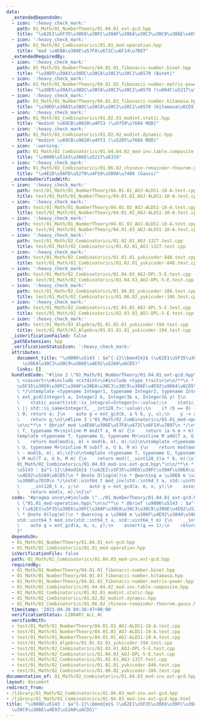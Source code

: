 ```yaml
---
data:
  _extendedDependsOn:
  - icon: ':heavy_check_mark:'
    path: 01_Math/01_NumberTheory/01.04.01_ext-gcd.hpp
    title: "\u62E1\u5F35\u30E6\u30FC\u30AF\u30EA\u30C3\u30C9\u306E\u4E92\u9664\u6CD5"
  - icon: ':heavy_check_mark:'
    path: 01_Math/02_Combinatorics/01.01_mod-operation.hpp
    title: "mod \u4E0A\u306E\u57FA\u672C\u6F14\u7B97"
  _extendedRequiredBy:
  - icon: ':heavy_check_mark:'
    path: 01_Math/01_NumberTheory/04.01.01_fibonacci-number.binet.hpp
    title: "\u30D5\u30A3\u30DC\u30CA\u30C3\u30C1\u6570 (Binet)"
  - icon: ':heavy_check_mark:'
    path: 01_Math/01_NumberTheory/04.01.02_fibonacci-number.matrix-power.hpp
    title: "\u30D5\u30A3\u30DC\u30CA\u30C3\u30C1\u6570 (\u884C\u5217\u7D2F\u4E57)"
  - icon: ':heavy_check_mark:'
    path: 01_Math/01_NumberTheory/04.01.03_fibonacci-number.kitamasa.hpp
    title: "\u30D5\u30A3\u30DC\u30CA\u30C3\u30C1\u6570 (Kitamasa\u6CD5)"
  - icon: ':heavy_check_mark:'
    path: 01_Math/02_Combinatorics/01.02.01_modint.static.hpp
    title: "modint \u69CB\u9020\u4F53 (\u9759\u7684 MOD)"
  - icon: ':heavy_check_mark:'
    path: 01_Math/02_Combinatorics/01.02.02_modint.dynamic.hpp
    title: "modint \u69CB\u9020\u4F53 (\u52D5\u7684 MOD)"
  - icon: ':warning:'
    path: 01_Math/02_Combinatorics/01.04.04.02_mod-inv.table.composite.hpp
    title: "\u9006\u5143\u306E\u5217\u6319"
  - icon: ':heavy_check_mark:'
    path: 01_Math/02_Combinatorics/01.06.02_chinese-remainder-theorem.gauss.hpp
    title: "\u4E2D\u56FD\u5270\u4F59\u5B9A\u7406 (Gauss)"
  _extendedVerifiedWith:
  - icon: ':heavy_check_mark:'
    path: test/01_Math/01_NumberTheory/04.01.01_AOJ-ALDS1-10-A.test.cpp
    title: test/01_Math/01_NumberTheory/04.01.01_AOJ-ALDS1-10-A.test.cpp
  - icon: ':heavy_check_mark:'
    path: test/01_Math/01_NumberTheory/04.01.02_AOJ-ALDS1-10-A.test.cpp
    title: test/01_Math/01_NumberTheory/04.01.02_AOJ-ALDS1-10-A.test.cpp
  - icon: ':heavy_check_mark:'
    path: test/01_Math/01_NumberTheory/04.01.03_AOJ-ALDS1-10-A.test.cpp
    title: test/01_Math/01_NumberTheory/04.01.03_AOJ-ALDS1-10-A.test.cpp
  - icon: ':heavy_check_mark:'
    path: test/01_Math/02_Combinatorics/01.02.01_AOJ-1327.test.cpp
    title: test/01_Math/02_Combinatorics/01.02.01_AOJ-1327.test.cpp
  - icon: ':heavy_check_mark:'
    path: test/01_Math/02_Combinatorics/01.02.01_yukicoder-840.test.cpp
    title: test/01_Math/02_Combinatorics/01.02.01_yukicoder-840.test.cpp
  - icon: ':heavy_check_mark:'
    path: test/01_Math/02_Combinatorics/01.04.03_AOJ-DPL-5-E.test.cpp
    title: test/01_Math/02_Combinatorics/01.04.03_AOJ-DPL-5-E.test.cpp
  - icon: ':heavy_check_mark:'
    path: test/01_Math/02_Combinatorics/01.06.02_yukicoder-186.test.cpp
    title: test/01_Math/02_Combinatorics/01.06.02_yukicoder-186.test.cpp
  - icon: ':heavy_check_mark:'
    path: test/01_Math/02_Combinatorics/02.03.01_AOJ-DPL-5-E.test.cpp
    title: test/01_Math/02_Combinatorics/02.03.01_AOJ-DPL-5-E.test.cpp
  - icon: ':heavy_check_mark:'
    path: test/01_Math/03_Algebra/01.01.02.01_yukicoder-194.test.cpp
    title: test/01_Math/03_Algebra/01.01.02.01_yukicoder-194.test.cpp
  _isVerificationFailed: false
  _pathExtension: hpp
  _verificationStatusIcon: ':heavy_check_mark:'
  attributes:
    document_title: "\u9006\u5143 : $a^{-1}\\bmod{m}$ (\u62E1\u5F35\u30E6\u30FC\u30AF\
      \u30EA\u30C3\u30C9\u306E\u4E92\u52A9\u6CD5)"
    links: []
  bundledCode: "#line 2 \"01_Math/01_NumberTheory/01.04.01_ext-gcd.hpp\"\n#include\
    \ <cassert>\n#include <cstdint>\n#include <type_traits>\n\n/**\n * @brief \u62E1\
    \u5F35\u30E6\u30FC\u30AF\u30EA\u30C3\u30C9\u306E\u4E92\u9664\u6CD5\n * @note O(min(log(a),log(b)))\n\
    \ */\ntemplate <typename Integer1, typename Integer2, typename Integer3>\nInteger1\
    \ ext_gcd(Integer1 a, Integer2 b, Integer3& x, Integer3& y) {\n    static_assert(std::is_integral<Integer1>::value);\n\
    \    static_assert(std::is_integral<Integer2>::value);\n    static_assert(std::is_integral<Integer3>::value\
    \ || std::is_same<Integer3, __int128_t>::value);\n    if (b == 0) { x = 1; y =\
    \ 0; return a; }\n    auto g = ext_gcd(b, a % b, y, x);\n    y -= a / b * x;\n\
    \    return g;\n}\n#line 3 \"01_Math/02_Combinatorics/01.01_mod-operation.hpp\"\
    \n\n/**\n * @brief mod \u4E0A\u306E\u57FA\u672C\u6F14\u7B97\n */\ntemplate <typename\
    \ T, typename M>\ninline M mod(T a, M m) {\n    return (a % m + m) % m;\n}\n\n\
    template <typename T, typename U, typename M>\ninline M add(T a, U b, M m) {\n\
    \    return mod(mod(a, m) + mod(b, m), m);\n}\n\ntemplate <typename T, typename\
    \ U, typename M>\ninline M sub(T a, U b, M m) {\n    return mod(mod(a, m) + m\
    \ - mod(b, m), m);\n}\n\ntemplate <typename T, typename U, typename M>\ninline\
    \ M mul(T a, U b, M m) {\n    return mod((__uint128_t)a * b, m);\n}\n#line 4 \"\
    01_Math/02_Combinatorics/01.04.03_mod-inv.ext-gcd.hpp\"\n\n/**\n * @brief \u9006\
    \u5143 : $a^{-1}\\bmod{m}$ (\u62E1\u5F35\u30E6\u30FC\u30AF\u30EA\u30C3\u30C9\u306E\
    \u4E92\u52A9\u6CD5)\n * @note O(log(m))\n * @warning a \u3068 m \u306F\u4E92\u3044\
    \u306B\u7D20\n */\nstd::uint64_t mod_inv(std::int64_t a, std::uint64_t m) {\n\
    \    __int128_t x, y;\n    auto g = ext_gcd(a, m, x, y);\n    assert(g == 1);\n\
    \    return mod(x, m);\n}\n"
  code: "#pragma once\n#include \"../01_NumberTheory/01.04.01_ext-gcd.hpp\"\n#include\
    \ \"01.01_mod-operation.hpp\"\n\n/**\n * @brief \u9006\u5143 : $a^{-1}\\bmod{m}$\
    \ (\u62E1\u5F35\u30E6\u30FC\u30AF\u30EA\u30C3\u30C9\u306E\u4E92\u52A9\u6CD5)\n\
    \ * @note O(log(m))\n * @warning a \u3068 m \u306F\u4E92\u3044\u306B\u7D20\n */\n\
    std::uint64_t mod_inv(std::int64_t a, std::uint64_t m) {\n    __int128_t x, y;\n\
    \    auto g = ext_gcd(a, m, x, y);\n    assert(g == 1);\n    return mod(x, m);\n\
    }"
  dependsOn:
  - 01_Math/01_NumberTheory/01.04.01_ext-gcd.hpp
  - 01_Math/02_Combinatorics/01.01_mod-operation.hpp
  isVerificationFile: false
  path: 01_Math/02_Combinatorics/01.04.03_mod-inv.ext-gcd.hpp
  requiredBy:
  - 01_Math/01_NumberTheory/04.01.01_fibonacci-number.binet.hpp
  - 01_Math/01_NumberTheory/04.01.03_fibonacci-number.kitamasa.hpp
  - 01_Math/01_NumberTheory/04.01.02_fibonacci-number.matrix-power.hpp
  - 01_Math/02_Combinatorics/01.04.04.02_mod-inv.table.composite.hpp
  - 01_Math/02_Combinatorics/01.02.01_modint.static.hpp
  - 01_Math/02_Combinatorics/01.02.02_modint.dynamic.hpp
  - 01_Math/02_Combinatorics/01.06.02_chinese-remainder-theorem.gauss.hpp
  timestamp: '2021-04-26 04:36:47+00:00'
  verificationStatus: LIBRARY_ALL_AC
  verifiedWith:
  - test/01_Math/01_NumberTheory/04.01.03_AOJ-ALDS1-10-A.test.cpp
  - test/01_Math/01_NumberTheory/04.01.02_AOJ-ALDS1-10-A.test.cpp
  - test/01_Math/01_NumberTheory/04.01.01_AOJ-ALDS1-10-A.test.cpp
  - test/01_Math/03_Algebra/01.01.02.01_yukicoder-194.test.cpp
  - test/01_Math/02_Combinatorics/02.03.01_AOJ-DPL-5-E.test.cpp
  - test/01_Math/02_Combinatorics/01.04.03_AOJ-DPL-5-E.test.cpp
  - test/01_Math/02_Combinatorics/01.02.01_AOJ-1327.test.cpp
  - test/01_Math/02_Combinatorics/01.02.01_yukicoder-840.test.cpp
  - test/01_Math/02_Combinatorics/01.06.02_yukicoder-186.test.cpp
documentation_of: 01_Math/02_Combinatorics/01.04.03_mod-inv.ext-gcd.hpp
layout: document
redirect_from:
- /library/01_Math/02_Combinatorics/01.04.03_mod-inv.ext-gcd.hpp
- /library/01_Math/02_Combinatorics/01.04.03_mod-inv.ext-gcd.hpp.html
title: "\u9006\u5143 : $a^{-1}\\bmod{m}$ (\u62E1\u5F35\u30E6\u30FC\u30AF\u30EA\u30C3\
  \u30C9\u306E\u4E92\u52A9\u6CD5)"
---
```

